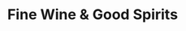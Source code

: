 ---
title: "Fine Wine & Good Spirits"
url: /philadelphia/fine-wine-und-good-spirits-city-avenue/
shop: Spirituosen
---